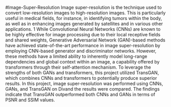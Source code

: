 #Image-Super-Resolution
Image super-resolution is the technique used to convert low-resolution images to high-resolution
images. This is particularly useful in medical fields, for instance, in identifying tumors within the
body, as well as in enhancing images generated by satellites and in various other applications. 1
While Convolutional Neural Networks (CNNs) are known to be highly effective for image
processing due to their local receptive fields and shared weights, Generative Adversarial
Network (GAN)-based methods have achieved state-of-the-art performance in image
super-resolution by employing CNN-based generator and discriminator networks. However,
these methods have a limited ability to inherently model long-range dependencies and global
context within an image, a capability offered by transformers through their self-attention
mechanism. To leverage the strengths of both GANs and transformers, this project utilized
TransGAN, which combines CNNs and transformers to potentially produce superior results. In
this project, image super-resolution was performed using CNNs, GANs, and TransGAN on
Divand the results were compared. The findings indicate that TransGAN outperformed both
CNNs and GANs in terms of PSNR and SSIM values.
